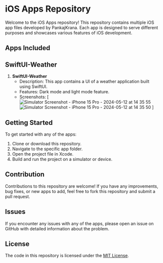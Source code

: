 # iOS Apps Repository

Welcome to the iOS Apps repository! This repository contains multiple iOS app files developed by PankajKrana. Each app is designed to serve different purposes and showcases various features of iOS development.

## Apps Included

## SwiftUI-Weather

1. **SwiftUI-Weather**
   - Description: This app contains a UI of a weather application built using SwiftUI.
   - Features: Dark mode and light mode feature.
   - Screenshots: [![Simulator Screenshot - iPhone 15 Pro - 2024-05-12 at 14 35 55](https://github.com/PankajKrana/Ios-apps/assets/118725047/854f8324-a254-4b15-bea0-fa4e13e39e89)
![Simulator Screenshot - iPhone 15 Pro - 2024-05-12 at 14 35 50](https://github.com/PankajKrana/Ios-apps/assets/118725047/c17c5933-effd-4a13-b1d8-e2dece13f172)
]


## Getting Started

To get started with any of the apps:

1. Clone or download this repository.
2. Navigate to the specific app folder.
3. Open the project file in Xcode.
4. Build and run the project on a simulator or device.

## Contribution

Contributions to this repository are welcome! If you have any improvements, bug fixes, or new apps to add, feel free to fork this repository and submit a pull request.

## Issues

If you encounter any issues with any of the apps, please open an issue on GitHub with detailed information about the problem.

## License

The code in this repository is licensed under the [MIT License](LICENSE).
